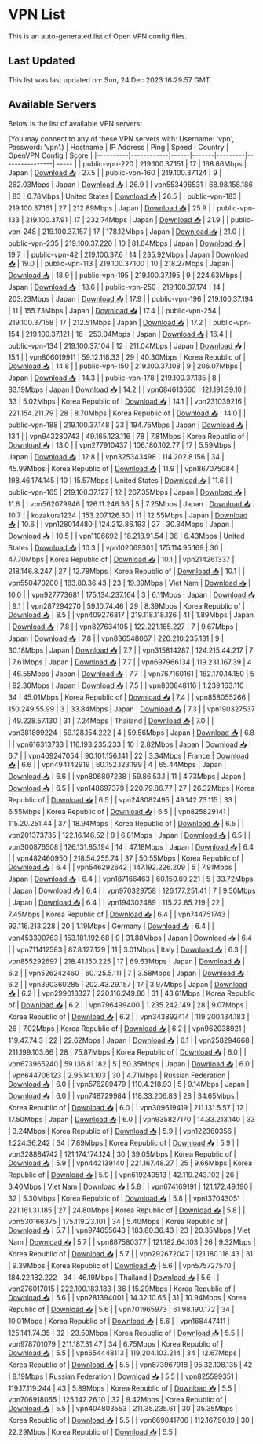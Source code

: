 # VPN List

This is an auto-generated list of Open VPN config files.

## Last Updated

This list was last updated on: Sun, 24 Dec 2023 16:29:57 GMT.

## Available Servers

Below is the list of available VPN servers:

(You may connect to any of these VPN servers with: Username: 'vpn', Password: 'vpn'.)
| Hostname | IP Address | Ping | Speed | Country | OpenVPN Config | Score |
|----------|------------|------|-------|---------|----------------| ----- |
| public-vpn-220 | 219.100.37.151 | 17 | 168.86Mbps | Japan | [Download 📥](./configs/server_0_JP.ovpn) | 27.5 |
| public-vpn-160 | 219.100.37.124 | 9 | 262.03Mbps | Japan | [Download 📥](./configs/server_1_JP.ovpn) | 26.9 |
| vpn553496531 | 68.98.158.186 | 83 | 6.78Mbps | United States | [Download 📥](./configs/server_2_US.ovpn) | 26.5 |
| public-vpn-183 | 219.100.37.161 | 27 | 212.89Mbps | Japan | [Download 📥](./configs/server_3_JP.ovpn) | 25.9 |
| public-vpn-133 | 219.100.37.91 | 17 | 232.74Mbps | Japan | [Download 📥](./configs/server_4_JP.ovpn) | 21.9 |
| public-vpn-248 | 219.100.37.157 | 17 | 178.12Mbps | Japan | [Download 📥](./configs/server_5_JP.ovpn) | 21.0 |
| public-vpn-235 | 219.100.37.220 | 10 | 81.64Mbps | Japan | [Download 📥](./configs/server_6_JP.ovpn) | 19.7 |
| public-vpn-42 | 219.100.37.6 | 14 | 235.92Mbps | Japan | [Download 📥](./configs/server_7_JP.ovpn) | 19.0 |
| public-vpn-113 | 219.100.37.100 | 10 | 218.27Mbps | Japan | [Download 📥](./configs/server_8_JP.ovpn) | 18.9 |
| public-vpn-195 | 219.100.37.195 | 9 | 224.63Mbps | Japan | [Download 📥](./configs/server_9_JP.ovpn) | 18.6 |
| public-vpn-250 | 219.100.37.174 | 14 | 203.23Mbps | Japan | [Download 📥](./configs/server_10_JP.ovpn) | 17.9 |
| public-vpn-196 | 219.100.37.194 | 11 | 155.73Mbps | Japan | [Download 📥](./configs/server_11_JP.ovpn) | 17.4 |
| public-vpn-254 | 219.100.37.158 | 17 | 212.51Mbps | Japan | [Download 📥](./configs/server_12_JP.ovpn) | 17.2 |
| public-vpn-154 | 219.100.37.121 | 16 | 253.04Mbps | Japan | [Download 📥](./configs/server_13_JP.ovpn) | 16.4 |
| public-vpn-134 | 219.100.37.104 | 12 | 211.04Mbps | Japan | [Download 📥](./configs/server_14_JP.ovpn) | 15.1 |
| vpn806019911 | 59.12.118.33 | 29 | 40.30Mbps | Korea Republic of | [Download 📥](./configs/server_15_KR.ovpn) | 14.8 |
| public-vpn-150 | 219.100.37.108 | 9 | 206.07Mbps | Japan | [Download 📥](./configs/server_16_JP.ovpn) | 14.3 |
| public-vpn-178 | 219.100.37.135 | 8 | 83.19Mbps | Japan | [Download 📥](./configs/server_17_JP.ovpn) | 14.2 |
| vpn684613660 | 121.191.39.10 | 33 | 5.02Mbps | Korea Republic of | [Download 📥](./configs/server_18_KR.ovpn) | 14.1 |
| vpn231039216 | 221.154.211.79 | 28 | 8.70Mbps | Korea Republic of | [Download 📥](./configs/server_19_KR.ovpn) | 14.0 |
| public-vpn-188 | 219.100.37.148 | 23 | 194.75Mbps | Japan | [Download 📥](./configs/server_20_JP.ovpn) | 13.1 |
| vpn943280743 | 49.165.123.116 | 78 | 7.81Mbps | Korea Republic of | [Download 📥](./configs/server_21_KR.ovpn) | 13.0 |
| vpn277910437 | 106.180.102.77 | 17 | 5.59Mbps | Japan | [Download 📥](./configs/server_22_JP.ovpn) | 12.8 |
| vpn325343498 | 114.202.8.156 | 34 | 45.99Mbps | Korea Republic of | [Download 📥](./configs/server_23_KR.ovpn) | 11.9 |
| vpn867075084 | 198.46.174.145 | 10 | 15.57Mbps | United States | [Download 📥](./configs/server_24_US.ovpn) | 11.6 |
| public-vpn-165 | 219.100.37.127 | 12 | 267.35Mbps | Japan | [Download 📥](./configs/server_25_JP.ovpn) | 11.6 |
| vpn562079946 | 126.11.246.36 | 5 | 7.25Mbps | Japan | [Download 📥](./configs/server_26_JP.ovpn) | 10.7 |
| kozakura1234 | 153.207.126.30 | 11 | 12.55Mbps | Japan | [Download 📥](./configs/server_27_JP.ovpn) | 10.6 |
| vpn128014480 | 124.212.86.193 | 27 | 30.34Mbps | Japan | [Download 📥](./configs/server_28_JP.ovpn) | 10.5 |
| vpn1106692 | 18.218.91.54 | 38 | 6.43Mbps | United States | [Download 📥](./configs/server_29_US.ovpn) | 10.3 |
| vpn102069301 | 175.114.95.169 | 30 | 47.70Mbps | Korea Republic of | [Download 📥](./configs/server_30_KR.ovpn) | 10.1 |
| vpn214261337 | 218.146.8.247 | 27 | 12.78Mbps | Korea Republic of | [Download 📥](./configs/server_31_KR.ovpn) | 10.1 |
| vpn550470200 | 183.80.36.43 | 23 | 19.39Mbps | Viet Nam | [Download 📥](./configs/server_32_VN.ovpn) | 10.0 |
| vpn927773681 | 175.134.237.164 | 3 | 6.11Mbps | Japan | [Download 📥](./configs/server_33_JP.ovpn) | 9.1 |
| vpn287294270 | 59.10.74.46 | 29 | 8.39Mbps | Korea Republic of | [Download 📥](./configs/server_34_KR.ovpn) | 8.5 |
| vpn409276817 | 219.118.118.126 | 41 | 1.89Mbps | Japan | [Download 📥](./configs/server_35_JP.ovpn) | 7.8 |
| vpn827634105 | 122.221.165.227 | 7 | 9.67Mbps | Japan | [Download 📥](./configs/server_36_JP.ovpn) | 7.8 |
| vpn836548067 | 220.210.235.131 | 9 | 30.18Mbps | Japan | [Download 📥](./configs/server_37_JP.ovpn) | 7.7 |
| vpn315814287 | 124.215.44.217 | 7 | 7.61Mbps | Japan | [Download 📥](./configs/server_38_JP.ovpn) | 7.7 |
| vpn697966134 | 119.231.167.39 | 4 | 46.55Mbps | Japan | [Download 📥](./configs/server_39_JP.ovpn) | 7.7 |
| vpn767160161 | 182.170.14.150 | 5 | 92.30Mbps | Japan | [Download 📥](./configs/server_40_JP.ovpn) | 7.5 |
| vpn803848116 | 1.239.163.110 | 34 | 45.01Mbps | Korea Republic of | [Download 📥](./configs/server_41_KR.ovpn) | 7.4 |
| vpn858055266 | 150.249.55.99 | 3 | 33.84Mbps | Japan | [Download 📥](./configs/server_42_JP.ovpn) | 7.3 |
| vpn190327537 | 49.228.57.130 | 31 | 7.24Mbps | Thailand | [Download 📥](./configs/server_43_TH.ovpn) | 7.0 |
| vpn381899224 | 59.128.154.222 | 4 | 59.56Mbps | Japan | [Download 📥](./configs/server_44_JP.ovpn) | 6.8 |
| vpn616313733 | 116.193.235.233 | 10 | 2.82Mbps | Japan | [Download 📥](./configs/server_45_JP.ovpn) | 6.7 |
| vpn469247054 | 90.101.156.141 | 22 | 3.34Mbps | France | [Download 📥](./configs/server_46_FR.ovpn) | 6.6 |
| vpn494142919 | 60.152.123.199 | 4 | 65.44Mbps | Japan | [Download 📥](./configs/server_47_JP.ovpn) | 6.6 |
| vpn806807238 | 59.86.53.1 | 11 | 4.73Mbps | Japan | [Download 📥](./configs/server_48_JP.ovpn) | 6.5 |
| vpn148697379 | 220.79.86.77 | 27 | 26.32Mbps | Korea Republic of | [Download 📥](./configs/server_49_KR.ovpn) | 6.5 |
| vpn248082495 | 49.142.73.115 | 33 | 6.55Mbps | Korea Republic of | [Download 📥](./configs/server_50_KR.ovpn) | 6.5 |
| vpn825829141 | 115.20.251.44 | 37 | 18.94Mbps | Korea Republic of | [Download 📥](./configs/server_51_KR.ovpn) | 6.5 |
| vpn201373735 | 122.16.146.52 | 8 | 6.81Mbps | Japan | [Download 📥](./configs/server_52_JP.ovpn) | 6.5 |
| vpn300876508 | 126.131.85.194 | 14 | 47.18Mbps | Japan | [Download 📥](./configs/server_53_JP.ovpn) | 6.4 |
| vpn482460950 | 218.54.255.74 | 37 | 50.55Mbps | Korea Republic of | [Download 📥](./configs/server_54_KR.ovpn) | 6.4 |
| vpn546292642 | 147.192.226.209 | 5 | 7.91Mbps | Japan | [Download 📥](./configs/server_55_JP.ovpn) | 6.4 |
| vpn187166463 | 60.150.69.221 | 5 | 33.72Mbps | Japan | [Download 📥](./configs/server_56_JP.ovpn) | 6.4 |
| vpn970329758 | 126.177.251.41 | 7 | 9.50Mbps | Japan | [Download 📥](./configs/server_57_JP.ovpn) | 6.4 |
| vpn194302489 | 115.22.85.219 | 22 | 7.45Mbps | Korea Republic of | [Download 📥](./configs/server_58_KR.ovpn) | 6.4 |
| vpn744751743 | 92.116.213.228 | 20 | 1.19Mbps | Germany | [Download 📥](./configs/server_59_DE.ovpn) | 6.4 |
| vpn453390763 | 153.181.192.68 | 9 | 31.88Mbps | Japan | [Download 📥](./configs/server_60_JP.ovpn) | 6.4 |
| vpn711412583 | 87.8.127.129 | 11 | 3.01Mbps | Italy | [Download 📥](./configs/server_61_IT.ovpn) | 6.3 |
| vpn855292697 | 218.41.150.225 | 17 | 69.63Mbps | Japan | [Download 📥](./configs/server_62_JP.ovpn) | 6.2 |
| vpn526242460 | 60.125.5.111 | 7 | 3.58Mbps | Japan | [Download 📥](./configs/server_63_JP.ovpn) | 6.2 |
| vpn390360285 | 202.43.29.157 | 17 | 3.97Mbps | Japan | [Download 📥](./configs/server_64_JP.ovpn) | 6.2 |
| vpn299013327 | 220.116.249.86 | 31 | 43.61Mbps | Korea Republic of | [Download 📥](./configs/server_65_KR.ovpn) | 6.2 |
| vpn796499400 | 1.235.242.149 | 28 | 9.07Mbps | Korea Republic of | [Download 📥](./configs/server_66_KR.ovpn) | 6.2 |
| vpn343892414 | 119.200.134.183 | 26 | 7.02Mbps | Korea Republic of | [Download 📥](./configs/server_67_KR.ovpn) | 6.2 |
| vpn962038921 | 119.47.74.3 | 22 | 22.62Mbps | Japan | [Download 📥](./configs/server_68_JP.ovpn) | 6.1 |
| vpn258294668 | 211.199.103.66 | 28 | 75.87Mbps | Korea Republic of | [Download 📥](./configs/server_69_KR.ovpn) | 6.0 |
| vpn673965240 | 59.136.81.182 | 5 | 50.35Mbps | Japan | [Download 📥](./configs/server_70_JP.ovpn) | 6.0 |
| vpn644706123 | 2.95.141.103 | 30 | 4.71Mbps | Russian Federation | [Download 📥](./configs/server_71_RU.ovpn) | 6.0 |
| vpn576289479 | 110.4.218.93 | 5 | 9.14Mbps | Japan | [Download 📥](./configs/server_72_JP.ovpn) | 6.0 |
| vpn748729984 | 118.33.206.83 | 28 | 34.65Mbps | Korea Republic of | [Download 📥](./configs/server_73_KR.ovpn) | 6.0 |
| vpn309619419 | 211.131.5.57 | 12 | 17.50Mbps | Japan | [Download 📥](./configs/server_74_JP.ovpn) | 6.0 |
| vpn935827170 | 14.33.213.140 | 33 | 3.24Mbps | Korea Republic of | [Download 📥](./configs/server_75_KR.ovpn) | 5.9 |
| vpn122360356 | 1.224.36.242 | 34 | 7.89Mbps | Korea Republic of | [Download 📥](./configs/server_76_KR.ovpn) | 5.9 |
| vpn328884742 | 121.174.174.124 | 30 | 39.05Mbps | Korea Republic of | [Download 📥](./configs/server_77_KR.ovpn) | 5.9 |
| vpn442139140 | 221.167.48.27 | 25 | 9.66Mbps | Korea Republic of | [Download 📥](./configs/server_78_KR.ovpn) | 5.9 |
| vpn619249513 | 42.119.243.102 | 26 | 3.40Mbps | Viet Nam | [Download 📥](./configs/server_79_VN.ovpn) | 5.8 |
| vpn674169191 | 121.172.49.190 | 32 | 5.30Mbps | Korea Republic of | [Download 📥](./configs/server_80_KR.ovpn) | 5.8 |
| vpn137043051 | 221.161.31.185 | 27 | 24.80Mbps | Korea Republic of | [Download 📥](./configs/server_81_KR.ovpn) | 5.8 |
| vpn530166375 | 175.119.23.101 | 34 | 5.40Mbps | Korea Republic of | [Download 📥](./configs/server_82_KR.ovpn) | 5.7 |
| vpn974655643 | 183.80.36.43 | 23 | 20.35Mbps | Viet Nam | [Download 📥](./configs/server_83_VN.ovpn) | 5.7 |
| vpn887580377 | 121.182.64.103 | 26 | 9.32Mbps | Korea Republic of | [Download 📥](./configs/server_84_KR.ovpn) | 5.7 |
| vpn292672047 | 121.180.118.43 | 31 | 9.39Mbps | Korea Republic of | [Download 📥](./configs/server_85_KR.ovpn) | 5.6 |
| vpn575727570 | 184.22.182.222 | 34 | 46.19Mbps | Thailand | [Download 📥](./configs/server_86_TH.ovpn) | 5.6 |
| vpn276017015 | 222.100.183.183 | 36 | 15.29Mbps | Korea Republic of | [Download 📥](./configs/server_87_KR.ovpn) | 5.6 |
| vpn281394001 | 14.32.10.65 | 31 | 10.94Mbps | Korea Republic of | [Download 📥](./configs/server_88_KR.ovpn) | 5.6 |
| vpn701965973 | 61.98.190.172 | 34 | 10.01Mbps | Korea Republic of | [Download 📥](./configs/server_89_KR.ovpn) | 5.6 |
| vpn168447411 | 125.141.74.35 | 32 | 23.50Mbps | Korea Republic of | [Download 📥](./configs/server_90_KR.ovpn) | 5.5 |
| vpn978701079 | 211.187.31.47 | 34 | 6.75Mbps | Korea Republic of | [Download 📥](./configs/server_91_KR.ovpn) | 5.5 |
| vpn654448113 | 119.204.103.214 | 34 | 12.67Mbps | Korea Republic of | [Download 📥](./configs/server_92_KR.ovpn) | 5.5 |
| vpn873967918 | 95.32.108.135 | 42 | 8.19Mbps | Russian Federation | [Download 📥](./configs/server_93_RU.ovpn) | 5.5 |
| vpn825599351 | 119.17.119.244 | 43 | 5.89Mbps | Korea Republic of | [Download 📥](./configs/server_94_KR.ovpn) | 5.5 |
| vpn706918065 | 125.142.26.10 | 32 | 9.42Mbps | Korea Republic of | [Download 📥](./configs/server_95_KR.ovpn) | 5.5 |
| vpn404803553 | 211.35.235.61 | 30 | 35.35Mbps | Korea Republic of | [Download 📥](./configs/server_96_KR.ovpn) | 5.5 |
| vpn669041706 | 112.167.90.19 | 30 | 22.29Mbps | Korea Republic of | [Download 📥](./configs/server_97_KR.ovpn) | 5.5 |
